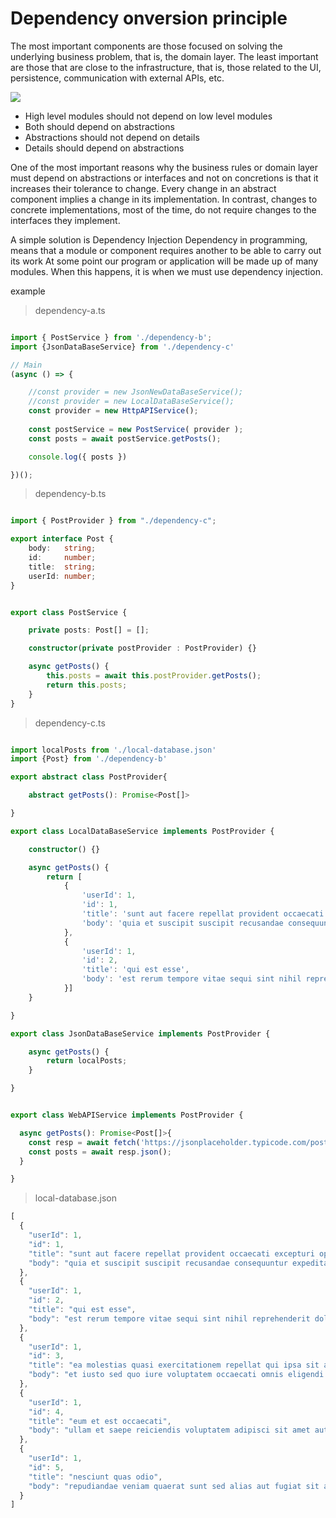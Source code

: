 # Dependency onversion principle

The most important components are those focused on solving the underlying business problem, that is, the domain layer.
The least important are those that are close to the infrastructure, that is, those related to the UI, persistence, communication with external APIs, etc.

![]( https://miro.medium.com/max/1838/1*yR4C1B-YfMh5zqpbHzTyag.png)

- High level modules should not depend on low level modules
- Both should depend on abstractions
- Abstractions should not depend on details
- Details should depend on abstractions

One of the most important reasons why the business rules or domain layer must depend on abstractions or interfaces and not on concretions is that it increases their tolerance to change.
Every change in an abstract component implies a change in its implementation.
In contrast, changes to concrete implementations, most of the time, do not require changes to the interfaces they implement.

A simple solution is Dependency Injection
Dependency in programming, means that a module or component requires another to be able to carry out its work
At some point our program or application will be made up of many modules. When this happens, it is when we must use dependency injection.


example

> dependency-a.ts
```typescript

import { PostService } from './dependency-b';
import {JsonDataBaseService} from './dependency-c'

// Main
(async () => {

    //const provider = new JsonNewDataBaseService();
    //const provider = new LocalDataBaseService();
    const provider = new HttpAPIService();
    
    const postService = new PostService( provider );
    const posts = await postService.getPosts();

    console.log({ posts })

})();

```

> dependency-b.ts

```typescript

import { PostProvider } from "./dependency-c";

export interface Post {
    body:   string;
    id:     number;
    title:  string;
    userId: number;
}


export class PostService {

    private posts: Post[] = [];

    constructor(private postProvider : PostProvider) {}

    async getPosts() {
        this.posts = await this.postProvider.getPosts();
        return this.posts;
    }
}

```

> dependency-c.ts

```typescript

import localPosts from './local-database.json'
import {Post} from './dependency-b'

export abstract class PostProvider{

    abstract getPosts(): Promise<Post[]>

}

export class LocalDataBaseService implements PostProvider {

    constructor() {}

    async getPosts() {
        return [
            {
                'userId': 1,
                'id': 1,
                'title': 'sunt aut facere repellat provident occaecati excepturi optio reprehenderit',
                'body': 'quia et suscipit suscipit recusandae consequuntur expedita et cum reprehenderit molestiae ut ut quas totam nostrum rerum est autem sunt rem eveniet architecto'
            },
            {
                'userId': 1,
                'id': 2,
                'title': 'qui est esse',
                'body': 'est rerum tempore vitae sequi sint nihil reprehenderit dolor beatae ea dolores neque fugiat blanditiis voluptate porro vel nihil molestiae ut reiciendis qui aperiam non debitis possimus qui neque nisi nulla'
            }]
    }

}

export class JsonDataBaseService implements PostProvider {

    async getPosts() {
        return localPosts;
    }

}   


export class WebAPIService implements PostProvider {

  async getPosts(): Promise<Post[]>{
    const resp = await fetch('https://jsonplaceholder.typicode.com/posts');
    const posts = await resp.json();
  }

}

```

> local-database.json

```typescript
[
  {
    "userId": 1,
    "id": 1,
    "title": "sunt aut facere repellat provident occaecati excepturi optio reprehenderit",
    "body": "quia et suscipit suscipit recusandae consequuntur expedita et cum reprehenderit molestiae ut ut quas totam nostrum rerum est autem sunt rem eveniet architecto"
  },
  {
    "userId": 1,
    "id": 2,
    "title": "qui est esse",
    "body": "est rerum tempore vitae sequi sint nihil reprehenderit dolor beatae ea dolores neque fugiat blanditiis voluptate porro vel nihil molestiae ut reiciendis qui aperiam non debitis possimus qui neque nisi nulla"
  },
  {
    "userId": 1,
    "id": 3,
    "title": "ea molestias quasi exercitationem repellat qui ipsa sit aut",
    "body": "et iusto sed quo iure voluptatem occaecati omnis eligendi aut ad voluptatem doloribus vel accusantium quis pariatur molestiae porro eius odio et labore et velit aut"
  },
  {
    "userId": 1,
    "id": 4,
    "title": "eum et est occaecati",
    "body": "ullam et saepe reiciendis voluptatem adipisci sit amet autem assumenda provident rerum culpa quis hic commodi nesciunt rem tenetur doloremque ipsam iure quis sunt voluptatem rerum illo velit"
  },
  {
    "userId": 1,
    "id": 5,
    "title": "nesciunt quas odio",
    "body": "repudiandae veniam quaerat sunt sed alias aut fugiat sit autem sed est voluptatem omnis possimus esse voluptatibus quis est aut tenetur dolor neque"
  }
]

```